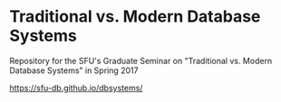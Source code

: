 # Traditional vs. Modern Database Systems

Repository for the SFU's Graduate Seminar on "Traditional vs. Modern Database Systems" in Spring 2017

https://sfu-db.github.io/dbsystems/

